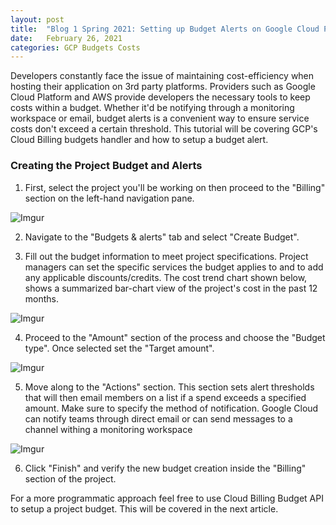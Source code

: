 ```yaml
---
layout: post
title:  "Blog 1 Spring 2021: Setting up Budget Alerts on Google Cloud Platform"
date:   February 26, 2021
categories: GCP Budgets Costs
---
```


Developers constantly face the issue of maintaining cost-efficiency when hosting their application on 3rd party platforms. Providers such as Google Cloud Platform and AWS provide developers the necessary tools to keep costs within a budget. Whether it'd be notifying through a monitoring workspace or email, budget alerts is a convenient way to ensure service costs don't exceed a certain threshold. This tutorial will be covering GCP's Cloud Billing budgets handler and how to setup a budget alert.

<h3>Creating the Project Budget and Alerts</h3>

1. First, select the project you'll be working on then proceed to the "Billing" section on the left-hand navigation pane. <br>

![Imgur](https://i.imgur.com/Abd8sLC.png)

2. Navigate to the "Budgets & alerts" tab and select "Create Budget". <br>

3. Fill out the budget information to meet project specifications. Project managers can set the specific services the budget applies to and to add any applicable discounts/credits. The cost trend chart shown below, shows a summarized bar-chart view of the project's cost in the past 12 months. <br>

![Imgur](https://i.imgur.com/R4iKPER.png)

4. Proceed to the "Amount" section of the process and choose the "Budget type". Once selected set the "Target amount". <br>

![Imgur](https://i.imgur.com/9iNsZn4.png)

5. Move along to the "Actions" section. This section sets alert thresholds that will then email members on a list if a spend exceeds a specified amount. Make sure to specify the method of notification. Google Cloud can notify teams through direct email or can send messages to a channel withing a monitoring workspace <br>

![Imgur](https://i.imgur.com/bSvDS8q.png)

6. Click "Finish" and verify the new budget creation inside the "Billing" section of the project.

For a more programmatic approach feel free to use Cloud Billing Budget API to setup a project budget. This will be covered in the next article.